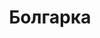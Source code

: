 ---
id: '4'
title: Болгарка 
description: Залог 1000 рублей
price: '200'
order: 4
default_thumbnail_image: image/IMG_20210204_151810.jpg
default_original_image: image/IMG_20210204_151810_sm.jpg
category: content/category/01electro.md
featured: true
layout: product
---